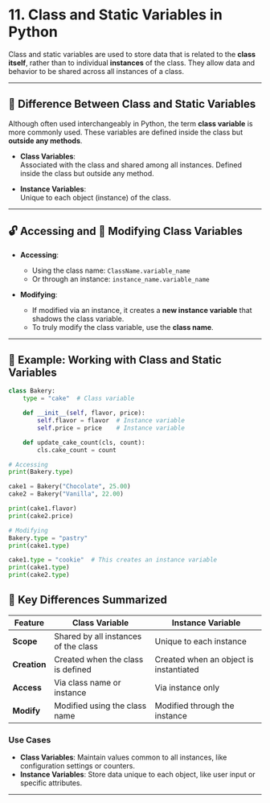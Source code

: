 # 11. Class and Static Variables in Python

Class and static variables are used to store data that is related to the **class itself**, rather than to individual **instances** of the class. They allow data and behavior to be shared across all instances of a class.

---

## 🔄 Difference Between Class and Static Variables

Although often used interchangeably in Python, the term **class variable** is more commonly used. These variables are defined inside the class but **outside any methods**.

- **Class Variables**:  
  Associated with the class and shared among all instances. Defined inside the class but outside any method.
  
- **Instance Variables**:  
  Unique to each object (instance) of the class.

---

## 🔓 Accessing and 🔧 Modifying Class Variables

- **Accessing**:
  - Using the class name: `ClassName.variable_name`
  - Or through an instance: `instance_name.variable_name`

- **Modifying**:
  - If modified via an instance, it creates a **new instance variable** that shadows the class variable.
  - To truly modify the class variable, use the **class name**.

---

## 🧪 Example: Working with Class and Static Variables

```python
class Bakery:
    type = "cake"  # Class variable

    def __init__(self, flavor, price):
        self.flavor = flavor  # Instance variable
        self.price = price    # Instance variable

    def update_cake_count(cls, count):
        cls.cake_count = count

# Accessing
print(Bakery.type)

cake1 = Bakery("Chocolate", 25.00)
cake2 = Bakery("Vanilla", 22.00)

print(cake1.flavor)
print(cake2.price)

# Modifying
Bakery.type = "pastry"
print(cake1.type)

cake1.type = "cookie"  # This creates an instance variable
print(cake1.type)
print(cake2.type)
```

## 🧾 Key Differences Summarized

| Feature      | Class Variable                             | Instance Variable                          |
|--------------|---------------------------------------------|---------------------------------------------|
| **Scope**    | Shared by all instances of the class        | Unique to each instance                     |
| **Creation** | Created when the class is defined           | Created when an object is instantiated      |
| **Access**   | Via class name or instance                  | Via instance only                           |
| **Modify**   | Modified using the class name               | Modified through the instance               |

### **Use Cases**
- **Class Variables**: Maintain values common to all instances, like configuration settings or counters.
- **Instance Variables**: Store data unique to each object, like user input or specific attributes.

---